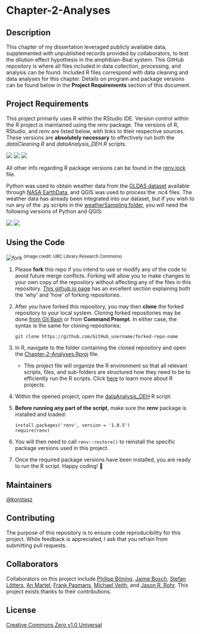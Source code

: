 # Chapter-2-Analyses

## Description
This chapter of my dissertation leveraged publicly available data, supplemented with unpublished records provided by collaborators, to test the dilution effect hypothesis in the amphibian-Bsal system. This GitHub repository is where all files included in data collection, processing, and analysis can be found. Included R files correspond with data cleaning and data analyses for this chapter. Details on program and package versions can be found below in the **Project Requirements** section of this document. 

## Project Requirements 
   This project primarily uses R within the RStudio IDE. Version control within the R project is maintained using the *renv* package. The versions of R, RStudio, and *renv* are listed below, with links to their respective sources. These versions are **absolutely necessary** to effectively run both the *dataCleaning.R* and *dataAnalysis_DEH.R* scripts.
   
   <a href="https://dailies.rstudio.com/version/2024.04.2+764.pro1"><img src="https://img.shields.io/badge/_RStudio-v.2024.06.05%2B764-%23fbfbfb?style=plastic&logo=RStudio%20IDE&logoColor=%23e9e9e9&logoSize=auto&labelColor=%23246ABE"/></a> 
   <a href="https://cran.r-project.org/bin/windows/base/old/4.3.3/"><img src="https://img.shields.io/badge/_R-v.4.3.3-%23fbfbfb?style=plastic&logo=R&logoColor=%23e9e9e9&logoSize=auto&labelColor=%23246ABE"/></a>
   <a href="https://rstudio.github.io/renv/articles/renv.html"><img src="https://img.shields.io/badge/renv-v.1.0.5-%23fbfbfb?style=plastic&logoSize=auto&labelColor=%23a8deb5"/></a>

   All other info regarding R package versions can be found in the [renv.lock](https://github.com/korotasz/Chapter-2-Analyses/blob/main/renv.lock) file.

  Python was used to obtain weather data from the [GLDAS dataset](https://disc.gsfc.nasa.gov/datasets/GLDAS_CLSM025_DA1_D_2.2/summary?keywords=GLDAS%20Catchment%20Land%20Surface%20Model%20L4%20daily%200.25%20x%200.25%20degree%20GRACE-DA1%20V2.2%20(GLDAS_CLSM025_DA1_D%202.2)) available through [NASA EarthData](https://www.earthdata.nasa.gov/), and QGIS was used to process the .nc4 files. The weather data has already been integrated into our dataset, but if you wish to run any of the .py scripts in the [weatherSampling folder](https://github.com/korotasz/Chapter-2-Analyses/blob/main/weatherSampling), you will need the following versions of Python and QGIS:
  
  <a href="https://www.python.org/downloads/"><img src="https://img.shields.io/badge/Python-v.3.12.0-%234584b6?style=plastic&logo=Python&logoColor=%23ffde57&logoSize=auto&labelColor=%234584b6&color=%23fbfbfb"/></a>
  <a href="https://ftp.osuosl.org/pub/osgeo/download/qgis/windows/"><img src="https://img.shields.io/badge/QGIS-v.3.26.2--1-%23fbfbfb?style=plastic&logo=Qgis&logoColor=%23f18d36&logoSize=auto&labelColor=%23589632&color=%23fbfbfb"/></a> 

## Using the Code
![fork](https://ubc-library-rc.github.io/intro-git/content/figures/git-collaboration_2.png)
<sup>(image credit: UBC Library Research Commons)</sup>
   1. Please **fork** this repo if you intend to use or modify any of the code to avoid future merge conflicts. Forking will allow you to make changes to your own copy of the repository without affecting any of the files in this repository. [This github.io page](https://ubc-library-rc.github.io/intro-git/content/05_collab_on_github.html#:~:text=top%20right%20corner.-,Clone%20the%20fork%20to%20your%20own%20computer,with%20your%20preferred%20text%20editor.) has an excellent section explaining both the 'why' and 'how' of forking repositories.
   
   2. After you have forked this repository, you may then **clone** the forked repository to your local system. Cloning forked repositories may be done [from Git Bash](https://docs.github.com/en/get-started/quickstart/fork-a-repo#cloning-your-forked-repository) or from **Command Prompt**. In either case, the syntax is the same for cloning repositories:
      ```
      git clone https://github.com/GitHub_username/forked-repo-name
      ```
   
   3. In R, navigate to the folder containing the cloned repository and open the [Chapter-2-Analyses.Rproj](https://github.com/korotasz/Chapter-2-Analyses/blob/main/Chapter-2-Analyses.Rproj) file.
      - This project file will organize the R environment so that all relevant scripts, files, and sub-folders are structured how they need to be to efficiently run the R scripts. Click [here](https://r4ds.had.co.nz/workflow-projects.html#rstudio-projects) to learn more about R projects.
   
   4. Within the opened project, open the [dataAnalysis_DEH](https://github.com/korotasz/Chapter-2-Analyses/blob/main/dataAnalysis_DEH.R) R script.
   
   5. **Before running any part of the script**, make sure the ***renv*** package is installed and loaded:
      ```
      install.packages('renv', version = '1.0.5')
      require(renv)
      ```
      
   6. You will then need to call ```renv::restore()``` to reinstall the specific package versions used in this project.
   
   7. Once the required package versions have been installed, you are ready to run the R script. Happy coding! 🎊

## Maintainers
[@korotasz](https://github.com/korotasz)

## Contributing
The purpose of this repository is to ensure code reproducibility for this project. While feedback is appreciated, I ask that you refrain from submitting pull requests.

## Collaborators
Collaborators on this project include [Philipp Böning](https://www.uni-trier.de/universitaet/fachbereiche-faecher/fachbereich-vi/faecher/biogeographie/profile/boening-philipp), [Jaime Bosch](https://scholar.google.com/citations?user=t5frSGQAAAAJ&hl=en), [Stefan Lötters](https://www.loetterslab.de/),  [An Martel](https://biblio.ugent.be/person/F5F50C8C-F0ED-11E1-A9DE-61C894A0A6B4), [Frank Pasmans](https://biblio.ugent.be/person/F573FD86-F0ED-11E1-A9DE-61C894A0A6B4), [Michael Veith](https://www.researchgate.net/profile/Michael-Veith-2/28), and [Jason R. Rohr](https://scholar.google.com/citations?user=yaRksUAAAAAJ&hl=en). This project exists thanks to their contributions.





## License
[Creative Commons Zero v1.0 Universal](https://github.com/korotasz/Chapter-2-Analyses/blob/main/LICENSE)
